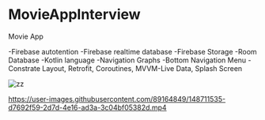 # MovieAppInterview

Movie App

-Firebase autotention -Firebase realtime database -Firebase Storage -Room Database -Kotlin language -Navigation Graphs -Bottom Navigation Menu -Constrate Layout, Retrofit, Coroutines, MVVM-Live Data, Splash Screen

![zz](https://user-images.githubusercontent.com/89164849/148711244-9ede2d89-5998-4a38-8d11-26cff38e180c.jpg)


https://user-images.githubusercontent.com/89164849/148711535-d7692f59-2d7d-4e16-ad3a-3c04bf05382d.mp4





